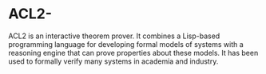 # ACL2-
ACL2 is an interactive theorem prover. It combines a Lisp-based programming language for developing formal models of systems with a reasoning engine that can prove properties about these models. It has been used to formally verify many systems in academia and industry.
